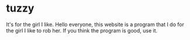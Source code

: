 # tuzzy
It's for the girl I like.
Hello everyone, this website is a program that I do for the girl I like to rob her.
If you think the program is good, use it.
